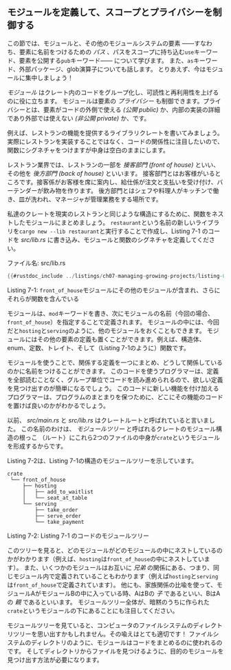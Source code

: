<!--
## Defining Modules to Control Scope and Privacy
-->
## モジュールを定義して、スコープとプライバシーを制御する

<!--
In this section, we’ll talk about modules and other parts of the module system,
namely *paths* that allow you to name items; the `use` keyword that brings a
path into scope; and the `pub` keyword to make items public. We’ll also discuss
the `as` keyword, external packages, and the glob operator. For now, let’s
focus on modules!
-->
この節では、モジュールと、その他のモジュールシステムの要素
――すなわち、要素に名前をつけるための *パス* 、パスをスコープに持ち込む`use`キーワード、要素を公開する`pub`キーワード――
について学びます。
また、`as`キーワード、外部パッケージ、glob演算子についても話します。
とりあえず、今はモジュールに集中しましょう！

<!--
*Modules* let us organize code within a crate into groups for readability and
easy reuse. Modules also control the *privacy* of items, which is whether an
item can be used by outside code (*public*) or is an internal implementation
detail and not available for outside use (*private*).
-->
*モジュール* はクレート内のコードをグループ化し、可読性と再利用性を上げるのに役に立ちます。
モジュールは要素の *プライバシー* も制御できます。プライバシーとは、要素がコードの外側で使える *(公開 public)* か、内部の実装の詳細であり外部では使えない *(非公開 private)* か、です。
<!--
As an example, let’s write a library crate that provides the functionality of a
restaurant. We’ll define the signatures of functions but leave their bodies
empty to concentrate on the organization of the code, rather than actually
implement a restaurant in code.
-->
例えば、レストランの機能を提供するライブラリクレートを書いてみましょう。
実際にレストランを実装することではなく、コードの関係性に注目したいので、関数にシグネチャをつけますが中身は空白のままにします。

<!--
In the restaurant industry, some parts of a restaurant are referred to as
*front of house* and others as *back of house*. Front of house is where
customers are; this is where hosts seat customers, servers take orders and
payment, and bartenders make drinks. Back of house is where the chefs and cooks
work in the kitchen, dishwashers clean up, and managers do administrative work.
-->
レストラン業界では、レストランの一部を *接客部門 (front of house)* といい、その他を *後方部門 (back of house)* といいます。
接客部門とはお客様がいるところです。接客係がお客様を席に案内し、給仕係が注文と支払いを受け付け、バーテンダーが飲み物を作ります。
後方部門とはシェフや料理人がキッチンで働き、皿が洗われ、マネージャが管理業務をする場所です。

<!--
To structure our crate in the same way that a real restaurant works, we can
organize the functions into nested modules. Create a new library named
`restaurant` by running `cargo new --lib restaurant`; then put the code in
Listing 7-1 into *src/lib.rs* to define some modules and function signatures.
-->
私達のクレートを現実のレストランと同じような構造にするために、関数をネストしたモジュールにまとめましょう。
`restaurant`という名前の新しいライブラリを`cargo new --lib restaurant`と実行することで作成し、Listing 7-1 のコードを *src/lib.rs* に書き込み、モジュールと関数のシグネチャを定義してください。

<!--
<span class="filename">Filename: src/lib.rs</span>
-->
<span class="filename">ファイル名: src/lib.rs</span>

```rust
{{#rustdoc_include ../listings/ch07-managing-growing-projects/listing-07-01/src/lib.rs:here}}
```

<!--
<span class="caption">Listing 7-1: A `front_of_house` module containing other
modules that then contain functions</span>
-->
<span class="caption">Listing 7-1: `front_of_house`モジュールにその他のモジュールが含まれ、さらにそれらが関数を含んでいる</span>

<!--
We define a module by starting with the `mod` keyword and then specify the
name of the module (in this case, `front_of_house`) and place curly brackets
around the body of the module. Inside modules, we can have other modules, as in
this case with the modules `hosting` and `serving`. Modules can also hold
definitions for other items, such as structs, enums, constants, traits, or—as
in Listing 7-1—functions.
-->
モジュールは、`mod`キーワードを書き、次にモジュールの名前（今回の場合、`front_of_house`）を指定することで定義されます。
モジュールの中には、今回だと`hosting`と`serving`のように、他のモジュールをおくこともできます。
モジュールにはその他の要素の定義も置くことができます。例えば、構造体、enum、定数、トレイト、そして（Listing 7-1のように）関数です。

<!--
By using modules, we can group related definitions together and name why
they’re related. Programmers using this code would have an easier time finding
the definitions they wanted to use because they could navigate the code based
on the groups rather than having to read through all the definitions.
Programmers adding new functionality to this code would know where to place the
code to keep the program organized.
-->
モジュールを使うことで、関係する定義を一つにまとめ、どうして関係しているのかに名前をつけることができます。
このコードを使うプログラマーは、定義を全部読むことなく、グループ単位でコードを読み進められるので、欲しい定義を見つけ出すのが簡単になるでしょう。
このコードに新しい機能を付け加えるプログラマーは、プログラムのまとまりを保つために、どこにその機能のコードを置けば良いのかがわかるでしょう。

<!--
Earlier, we mentioned that *src/main.rs* and *src/lib.rs* are called crate
roots. The reason for their name is that the contents of either of these two
files form a module named `crate` at the root of the crate’s module structure,
known as the *module tree*.
-->
以前、 *src/main.rs* と *src/lib.rs* はクレートルートと呼ばれていると言いました。
この名前のわけは、 *モジュールツリー* と呼ばれるクレートのモジュール構造の根っこ （ルート）にこれら2つのファイルの中身が`crate`というモジュールを形成するからです。

<!--
Listing 7-2 shows the module tree for the structure in Listing 7-1.
-->
Listing 7-2は、Listing 7-1の構造のモジュールツリーを示しています。

```text
crate
 └── front_of_house
     ├── hosting
     │   ├── add_to_waitlist
     │   └── seat_at_table
     └── serving
         ├── take_order
         ├── serve_order
         └── take_payment
```

<!--
<span class="caption">Listing 7-2: The module tree for the code in Listing
7-1</span>
-->
<span class="caption">Listing 7-2: Listing 7-1 のコードのモジュールツリー</span>

<!--
This tree shows how some of the modules nest inside one another (for example,
`hosting` nests inside `front_of_house`). The tree also shows that some modules
are *siblings* to each other, meaning they’re defined in the same module
(`hosting` and `serving` are defined within `front_of_house`). To continue the
family metaphor, if module A is contained inside module B, we say that module A
is the *child* of module B and that module B is the *parent* of module A.
Notice that the entire module tree is rooted under the implicit module named
`crate`.
-->
このツリーを見ると、どのモジュールがどのモジュールの中にネストしているのかがわかります（例えば、`hosting`は`front_of_house`の中にネストしています）。
また、いくつかのモジュールはお互いに *兄弟* の関係にある、つまり、同じモジュール内で定義されていることもわかります（例えば`hosting`と`serving`は`front_of_house`で定義されています）。
他にも、家族関係の比喩を使って、モジュールAがモジュールBの中に入っている時、AはBの *子* であるといい、BはAの *親* であるといいます。
モジュールツリー全体が、暗黙のうちに作られた`crate`というモジュールの下にあることにも注目してください。

<!--
The module tree might remind you of the filesystem’s directory tree on your
computer; this is a very apt comparison! Just like directories in a filesystem,
you use modules to organize your code. And just like files in a directory, we
need a way to find our modules.
-->
モジュールツリーを見ていると、コンピュータのファイルシステムのディレクトリツリーを思い出すかもしれません。その喩えはとても適切です！
ファイルシステムのディレクトリのように、モジュールはコードをまとめるのに使われるのです。
そしてディレクトリからファイルを見つけるように、目的のモジュールを見つけ出す方法が必要になります。
